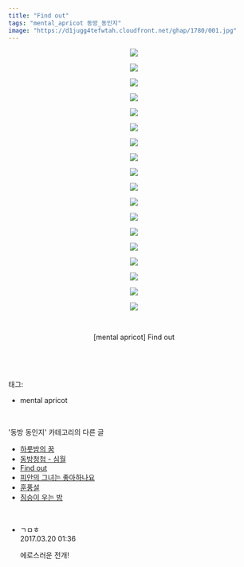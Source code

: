 ```yaml
---
title: "Find out"
tags: "mental_apricot 동방_동인지"
image: "https://d1jugg4tefwtah.cloudfront.net/ghap/1780/001.jpg"
---
```

<div class="article">
<p style="text-align: center; clear: none; float: none;"><img src="{{ site.imgserver11 }}/ghap/1780/001.jpg"/></p>
<p style="text-align: center; clear: none; float: none;"><img src="{{ site.imgserver11 }}/ghap/1780/002.jpg"/></p>
<p style="text-align: center; clear: none; float: none;"><img src="{{ site.imgserver11 }}/ghap/1780/003.jpg"/></p>
<p style="text-align: center; clear: none; float: none;"><img src="{{ site.imgserver11 }}/ghap/1780/004.jpg"/></p>
<p style="text-align: center; clear: none; float: none;"><img src="{{ site.imgserver11 }}/ghap/1780/005.jpg"/></p>
<p style="text-align: center; clear: none; float: none;"><img src="{{ site.imgserver11 }}/ghap/1780/006.jpg"/></p>
<p style="text-align: center; clear: none; float: none;"><img src="{{ site.imgserver11 }}/ghap/1780/007.jpg"/></p>
<p style="text-align: center; clear: none; float: none;"><img src="{{ site.imgserver11 }}/ghap/1780/008.jpg"/></p>
<p style="text-align: center; clear: none; float: none;"><img src="{{ site.imgserver11 }}/ghap/1780/009.jpg"/></p>
<p style="text-align: center; clear: none; float: none;"><img src="{{ site.imgserver11 }}/ghap/1780/010.jpg"/></p>
<p style="text-align: center; clear: none; float: none;"><img src="{{ site.imgserver11 }}/ghap/1780/011.jpg"/></p>
<p style="text-align: center; clear: none; float: none;"><img src="{{ site.imgserver11 }}/ghap/1780/012.jpg"/></p>
<p style="text-align: center; clear: none; float: none;"><img src="{{ site.imgserver11 }}/ghap/1780/013.jpg"/></p>
<p style="text-align: center; clear: none; float: none;"><img src="{{ site.imgserver11 }}/ghap/1780/014.jpg"/></p>
<p style="text-align: center; clear: none; float: none;"><img src="{{ site.imgserver11 }}/ghap/1780/015.jpg"/></p>
<p style="text-align: center; clear: none; float: none;"><img src="{{ site.imgserver11 }}/ghap/1780/016.jpg"/></p>
<p style="text-align: center; clear: none; float: none;"><img src="{{ site.imgserver11 }}/ghap/1780/017.jpg"/></p>
<p style="text-align: center; clear: none; float: none;"><img src="{{ site.imgserver11 }}/ghap/1780/018.jpg"/></p>
<p style="text-align: center; clear: none; float: none;"><br/></p>
<p style="text-align: center; clear: none; float: none;">[mental apricot] Find out</p>
<p><br/></p>
</div><br/>
<div class="tagTrail">
<p>태그: </p>
<ul>
<li>mental apricot</li>
</ul>
</div><br/>
<div class="another">
<p>'동방 동인지' 카테고리의 다른 글</p>
<ul>
<li><a href="/ghap_1782">하룻밤의 꿈</a></li>
<li><a href="/ghap_1781">동방청첩 - 심월</a></li>
<li><a href="/ghap_1780">Find out</a></li>
<li><a href="/ghap_1779">피안의 그녀는 좋아하나요</a></li>
<li><a href="/ghap_1778">훈풍설</a></li>
<li><a href="/ghap_1776">짐승이 우는 밤</a></li>
</ul>
</div><br/>
<div class="cb_module cb_fluid">
<div class="cb_wrt cb_profile">
<div class="comment">
<ul>
<li class="cb_thumb_off" id="comment14943631">
<div class="cb_comment_area">
<div class="cb_info_area">
<div class="cb_section">
<span class="cb_nick_name">ㄱㅁㅎ</span>
</div>
<div class="cb_section">
<span class="cb_date">2017.03.20 01:36 </span>
</div>
</div>
<div class="cb_dsc_comment">
<p class="cb_dsc">
											에로스러운 전개!
										</p>
</div>
</div></li>
</ul>
</div>
</div><!-- commentList close -->
</div><br/>
